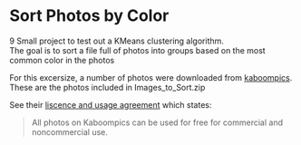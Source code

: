 # Sort Photos by Color
9
Small project to test out a KMeans clustering algorithm. <br/>
The goal is to sort a file full of photos into groups based on the most common color in the photos

For this excersize, a number of photos were downloaded from [kaboompics](https://kaboompics.com/gallery?search=&sortby=most+downloaded). These are the photos included in Images_to_Sort.zip

See their [liscence and usage agreement](https://kaboompics.com/page/license-and-faq) which states:
>All photos on Kaboompics can be used for free for commercial and noncommercial use.
